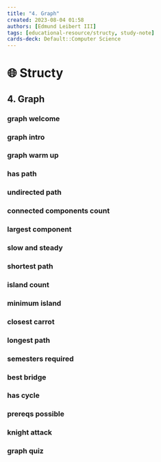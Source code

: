 ```yaml
---
title: "4. Graph"
created: 2023-08-04 01:58 
authors: [Edmund Leibert III]
tags: [educational-resource/structy, study-note]
cards-deck: Default::Computer Science
---
```


# 🌐 Structy

## 4. Graph

### graph welcome

### graph intro

### graph warm up

### has path

### undirected path

### connected components count

### largest component

### slow and steady

### shortest path

### island count

### minimum island

### closest carrot

### longest path

### semesters required

### best bridge

### has cycle

### prereqs possible

### knight attack

### graph quiz

